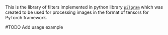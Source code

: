 This is the library of filters implemented in python library [`pilgram`](https://pypi.org/project/pilgram/) which was created to be used for processing images in the format of tensors for PyTorch framework.

#TODO Add usage example